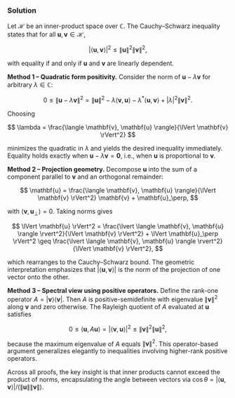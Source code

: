 <!-- Q3. Discuss the Cauchy–Schwarz inequality. (Refer to Nielsen & Chuang, Box 2.1) -->

### Solution

Let $\mathcal{H}$ be an inner-product space over $\mathbb{C}$. The Cauchy–Schwarz inequality states that for all $\mathbf{u}, \mathbf{v} \in \mathcal{H}$,

$$
\lvert \langle \mathbf{u}, \mathbf{v} \rangle \rvert^2 \leq \lVert \mathbf{u} \rVert^2 \lVert \mathbf{v} \rVert^2,
$$

with equality if and only if $\mathbf{u}$ and $\mathbf{v}$ are linearly dependent.

**Method 1 – Quadratic form positivity.** Consider the norm of $\mathbf{u} - \lambda \mathbf{v}$ for arbitrary $\lambda \in \mathbb{C}$:

$$
0 \leq \lVert \mathbf{u} - \lambda \mathbf{v} \rVert^2 = \lVert \mathbf{u} \rVert^2 - \lambda \langle \mathbf{v}, \mathbf{u} \rangle - \lambda^* \langle \mathbf{u}, \mathbf{v} \rangle + \lvert \lambda \rvert^2 \lVert \mathbf{v} \rVert^2.
$$

Choosing

$$
\lambda = \frac{\langle \mathbf{v}, \mathbf{u} \rangle}{\lVert \mathbf{v} \rVert^2}
$$

minimizes the quadratic in $\lambda$ and yields the desired inequality immediately. Equality holds exactly when $\mathbf{u} - \lambda \mathbf{v} = \mathbf{0}$, i.e., when $\mathbf{u}$ is proportional to $\mathbf{v}$.

**Method 2 – Projection geometry.** Decompose $\mathbf{u}$ into the sum of a component parallel to $\mathbf{v}$ and an orthogonal remainder:

$$
\mathbf{u} = \frac{\langle \mathbf{v}, \mathbf{u} \rangle}{\lVert \mathbf{v} \rVert^2} \mathbf{v} + \mathbf{u}_\perp,
$$

with $\langle \mathbf{v}, \mathbf{u}_\perp \rangle = 0$. Taking norms gives

$$
\lVert \mathbf{u} \rVert^2 = \frac{\lvert \langle \mathbf{v}, \mathbf{u} \rangle \rvert^2}{\lVert \mathbf{v} \rVert^2} + \lVert \mathbf{u}_\perp \rVert^2 \geq \frac{\lvert \langle \mathbf{v}, \mathbf{u} \rangle \rvert^2}{\lVert \mathbf{v} \rVert^2},
$$

which rearranges to the Cauchy–Schwarz bound. The geometric interpretation emphasizes that $\lvert \langle \mathbf{u}, \mathbf{v} \rangle \rvert$ is the norm of the projection of one vector onto the other.

**Method 3 – Spectral view using positive operators.** Define the rank-one operator $A = \lvert \mathbf{v} \rangle \langle \mathbf{v} \rvert$. Then $A$ is positive-semidefinite with eigenvalue $\lVert \mathbf{v} \rVert^2$ along $\mathbf{v}$ and zero otherwise. The Rayleigh quotient of $A$ evaluated at $\mathbf{u}$ satisfies

$$
0 \leq \langle \mathbf{u}, A \mathbf{u} \rangle = \lvert \langle \mathbf{v}, \mathbf{u} \rangle \rvert^2 \leq \lVert \mathbf{v} \rVert^2 \lVert \mathbf{u} \rVert^2,
$$

because the maximum eigenvalue of $A$ equals $\lVert \mathbf{v} \rVert^2$. This operator-based argument generalizes elegantly to inequalities involving higher-rank positive operators.

Across all proofs, the key insight is that inner products cannot exceed the product of norms, encapsulating the angle between vectors via $\cos \theta = \lvert \langle \mathbf{u}, \mathbf{v} \rangle \rvert / (\lVert \mathbf{u} \rVert \lVert \mathbf{v} \rVert)$.
